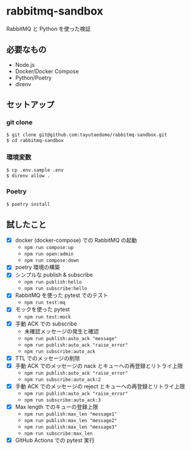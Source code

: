 # rabbitmq-sandbox
RabbitMQ と Python を使った検証

## 必要なもの
- Node.js
- Docker/Docker Compose
- Python/Poetry
- direnv

## セットアップ
### git clone
```bash
$ git clone git@github.com:tayutaedomo/rabbitmq-sandbox.git
$ cd rabbitmq-sandbox
```

### 環境変数
```bash
$ cp .env.sample .env
$ direnv allow .
```

### Poetry
```bash
$ poetry install
```

## 試したこと
- [x] docker (docker-compose) での RabbitMQ の起動
  - `npm run compose:up`
  - `npm run open:admin`
  - `npm run compose:down`
- [x] poetry 環境の構築
- [x] シンプルな publish & subscribe
  - `npm run publish:hello`
  - `npm run subscribe:hello`
- [x] RabbitMQ を使った pytest でのテスト
  - `npm run test:mq`
- [x] モックを使った pytest
  - `npm run test:mock`
- [x] 手動 ACK での subscribe
  - 未確認メッセージの発生と確認
  - `npm run publish:auto_ack "message"`
  - `npm run publish:auto_ack "raise_error"`
  - `npm run subscribe:auto_ack`
- [x] TTL でのメッセージの削除
- [x] 手動 ACK でのメッセージの nack とキューへの再登録とリトライ上限
  - `npm run publish:auto_ack "raise_error"`
  - `npm run subscribe:auto_ack:2`
- [x] 手動 ACK でのメッセージの reject とキューへの再登録とリトライ上限
  - `npm run publish:auto_ack "raise_error"`
  - `npm run subscribe:auto_ack:3`
- [x] Max length でのキューの登録上限
  - `npm run publish:max_len "message1"`
  - `npm run publish:max_len "message2"`
  - `npm run publish:max_len "message3"`
  - `npm run subscribe:max_len`
- [x] GitHub Actions での pytest 実行
